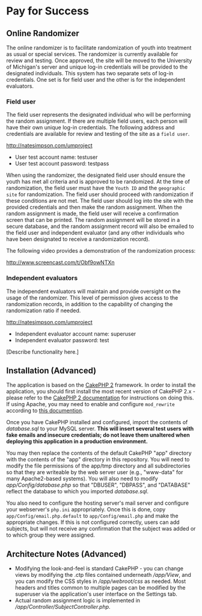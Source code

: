 # Pay for Success


## Online Randomizer

The online randomizer is to facilitate randomization of youth into treatment as usual or special services.  The randomizer is currently available for review and testing.  Once approved, the site will be moved to the University of Michigan's server and unique log-in credentials will be provided to the designated individuals.  This system has two separate sets of log-in credentials.  One set is for field user and the other is for the independent evaluators.  

### Field user

The field user represents the designated individual who will be performing the random assignment.  If there are multiple field users, each person will have their own unique log-in credentials.  The following address and credentials are available for review and testing of the site as a `field user`.  

http://natesimpson.com/umproject

+ User test account name:  testuser
+ User test account password:  testpass

When using the randomizer, the designated field user should ensure the youth has met all criteria and is approved to be randomized.  At the time of randomization, the field user must have the `Youth ID` and the `geographic site` for randomization. The field user should proceed with randomization if these conditions are not met.  The field user should log into the site with the provided credentials and then make the random assignment.  When the random assignment is made, the field user will receive a confirmation screen that can be printed.  The random assignment will be stored in a secure database, and the random assignment record will also be emailed to the field user and independent evaluator (and any other individuals who have been designated to receive a randomization record).  

The following video provides a demonstration of the randomization process: 

http://www.screencast.com/t/Obf9owNTXn


### Independent evaluators

The independent evaluators will maintain and provide oversight on the usage of the randomizer.  This level of permission gives access to the randomization records, in addition to the capability of changing the randomization ratio if needed.  

http://natesimpson.com/umproject

+ Independent evaluator account name:  superuser
+ Independent evaluator password:  test

[Describe functionality here.]

## Installation (Advanced)

The application is based on the [CakePHP 2](http://cakephp.org/) framework. In order to install the application, you should first install the most recent version of CakePHP 2.x - please refer to the [CakePHP 2 documentation](http://book.cakephp.org/2.0/en/installation.html) for instructions on doing this. If using Apache, you may need to enable and configure `mod_rewrite` according to [this documention](http://book.cakephp.org/2.0/en/installation/url-rewriting.html).

Once you have CakePHP installed and configured, import the contents of *database.sql* to your MySQL server. **This will insert several test users with fake emails and insecure credentials; do not leave them unaltered when deploying this application in a production environment.**

You may then replace the contents of the default CakePHP "app" directory with the contents of the "app" directory in this repository. You will need to modify the file permissions of the app/tmp directory and all subdirectories so that they are writeable by the web server user (e.g., "www-data" for many Apache2-based systems). You will also need to modify *app/Config/database.php* so that "DBUSER", "DBPASS", and "DATABASE" reflect the database to which you imported *database.sql*.

You also need to configure the hosting server's mail server and configure your webserver's `php.ini` appropriately. Once this is done, copy `app/Config/email.php.default` to `app/Config/email.php` and make the appropriate changes. If this is not configured correctly, users can add subjects, but will not receive any confirmation that the subject was added or to which group they were assigned.

## Architecture Notes (Advanced)

* Modifying the look-and-feel is standard CakePHP - you can change views by modifying the .ctp files contained underneath */app/View*, and you can modify the CSS styles in */app/webroot/css* as needed. Most headers and titles common to multiple pages can be modified by the superuser via the application's user interface on the Settings tab.
* Actual random assignment logic is implemented in */app/Controller/SubjectController.php*.


